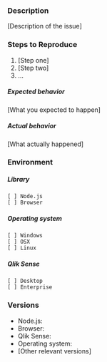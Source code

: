 ### Description

[Description of the issue]

### Steps to Reproduce

1. [Step one]
2. [Step two]
3. ...

##### Expected behavior

[What you expected to happen]

##### Actual behavior

[What actually happened]

### Environment

##### Library
```
[ ] Node.js
[ ] Browser
```
##### Operating system
```
[ ] Windows
[ ] OSX
[ ] Linux
```
##### Qlik Sense
```
[ ] Desktop
[ ] Enterprise
```
### Versions

* Node.js: 
* Browser: 
* Qlik Sense: 
* Operating system: 
* [Other relevant versions]
